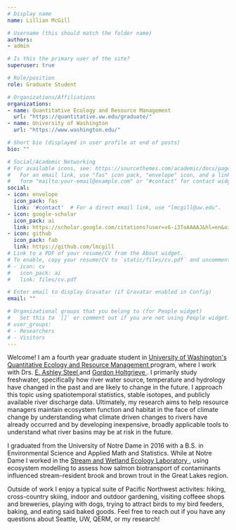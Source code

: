 ```yaml
---
# Display name
name: Lillian McGill

# Username (this should match the folder name)
authors:
- admin

# Is this the primary user of the site?
superuser: true

# Role/position
role: Graduate Student

# Organizations/Affiliations
organizations:
- name: Quantitative Ecology and Resource Management
  url: "https://quantitative.uw.edu/graduate/"
- name: University of Washington 
  url: "https://www.washington.edu/"

# Short bio (displayed in user profile at end of posts)
bio: "" 

# Social/Academic Networking
# For available icons, see: https://sourcethemes.com/academic/docs/page-builder/#icons
#   For an email link, use "fas" icon pack, "envelope" icon, and a link in the
#   form "mailto:your-email@example.com" or "#contact" for contact widget.
social:
- icon: envelope
  icon_pack: fas
  link: '#contact'  # For a direct email link, use "lmcgill@uw.edu".
- icon: google-scholar
  icon_pack: ai
  link: https://scholar.google.com/citations?user=v6-i3ToAAAAJ&hl=en&oi=ao
- icon: github
  icon_pack: fab
  link: https://github.com/lmcgill
# Link to a PDF of your resume/CV from the About widget.
# To enable, copy your resume/CV to `static/files/cv.pdf` and uncomment the lines below.
# - icon: cv
#   icon_pack: ai
#   link: files/cv.pdf

# Enter email to display Gravatar (if Gravatar enabled in Config)
email: ""

# Organizational groups that you belong to (for People widget)
#   Set this to `[]` or comment out if you are not using People widget.
# user_groups:
# - Researchers
# - Visitors
---
```


Welcome! I am a fourth year graduate student in <a href="https://uw.edu/"> University of Washington's </a> <a href="https://quantitative.uw.edu/graduate/"> Quantitative Ecology and Resource Management </a> program, where I work with Drs. <a href="https://www.fs.fed.us/pnw/lwm/aem/people/steel.html/"> E. Ashley Steel </a> and <a href="http://holtgrievelab.uw.edu/"> Gordon Holtgrieve </a>. I primarily study freshwater, specifically how river water source, temperature and hydrology have changed in the past and are likely to change in the future. I approach this topic using spatiotemporal statistics, stable isotopes, and publicly available river discharge data. Ultimately, my research aims to help resource managers maintain ecosystem function and habitat in the face of climate change by understanding what climate driven changes to rivers have already occurred and by developing inexpensive, broadly applicable tools to understand what river basins may be at risk in the future.

I graduated from the University of Notre Dame in 2016 with a B.S. in Environmental Science and Applied Math and Statistics. While at Notre Dame I worked in the <a href="https://swel.nd.edu/"> Stream and Wetland Ecology Laboratory </a>, using ecosystem modelling to assess how salmon biotransport of contaminants influenced stream-resident brook and brown trout in the Great Lakes region.  

Outside of work I enjoy a typical suite of Pacific Northwest activites: hiking, cross-country skiing, indoor and outdoor gardening, visiting coffeee shops and breweries, playing with dogs, trying to attract birds to my bird feeders, baking, and eating said baked goods. Feel free to reach out if you have any questions about Seattle, UW, QERM, or my research!  

